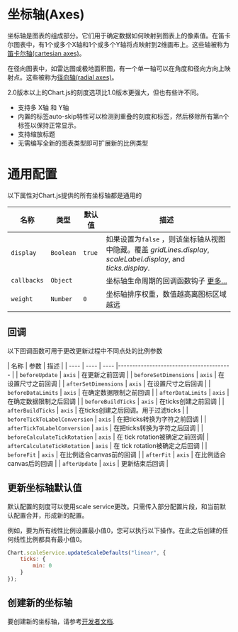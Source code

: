 # 坐标轴(Axes)

坐标轴是图表的组成部分。它们用于确定数据如何映射到图表上的像素值。在笛卡尔图表中，有1个或多个X轴和1个或多个Y轴将点映射到2维画布上。这些轴被称为[笛卡尔轴(cartesian axes)](./cartesian/README.md#cartesian-axes)。

在径向图表中，如雷达图或极地面积图，有一个单一轴可以在角度和径向方向上映射点。这些被称为[径向轴(radial axes)](./radial/README.md#radial-axes)。

2.0版本以上的Chart.js的刻度选项比1.0版本更强大，但也有些许不同。

* 支持多 X轴 和 Y轴
* 内置的标签auto-skip特性可以检测到重叠的刻度和标签，然后移除所有第n个标签以保持正常显示。
* 支持缩放标题
* 无需编写全新的图表类型即可扩展新的比例类型

# 通用配置

以下属性对Chart.js提供的所有坐标轴都是通用的

| 名称        | 类型      | 默认值 | 描述                                                                                                             |
| ----------- | --------- | ------ | ---------------------------------------------------------------------------------------------------------------- |
| `display`   | `Boolean` | `true` | 如果设置为`false` ，则该坐标轴从视图中隐藏。覆盖 _gridLines.display_, _scaleLabel.display_, and _ticks.display_. |
| `callbacks` | `Object`  |        | 坐标轴生命周期的回调函数钩子 [更多...](#callbacks)                                                               |
| `weight`    | `Number`  | `0`    | 坐标轴排序权重，数值越高离图标区域越远                                                                           |

## 回调

以下回调函数可用于更改更新过程中不同点处的比例参数

| 名称 | 参数 | 描述 |
| ---- | ---- | ---- |---------------------------------------- |
| `beforeUpdate`                | `axis`    | 在更新之前回调                       |
| `beforeSetDimensions`         | `axis`    | 在设置尺寸之前回调                          |
| `afterSetDimensions`          | `axis`    | 在设置尺寸之后回调                            |
| `beforeDataLimits`            | `axis`    | 在确定数据限制之前回调                   |
| `afterDataLimits`             | `axis`    | 在确定数据限制之后回调                   |
| `beforeBuildTicks`            | `axis`    | 在ticks创建之前回调                           |
| `afterBuildTicks`             | `axis`    | 在ticks创建之后回调。用于过滤ticks |
| `beforeTickToLabelConversion` | `axis`    | 在把ticks转换为字符之前回调        |
| `afterTickToLabelConversion`  | `axis`    | 在把ticks转换为字符之后回调             |
| `beforeCalculateTickRotation` | `axis`    | 在 tick rotation被确定之前回调|
| `afterCalculateTickRotation`  | `axis`    | 在 tick rotation被确定之后回调 |
| `beforeFit`                   | `axis`    | 在比例适合canvas前的回调                 |
| `afterFit`                    | `axis`    | 在比例适合canvas后的回调                  |
| `afterUpdate`                 | `axis`    | 更新结束后回调                    |

## 更新坐标轴默认值

默认配置的刻度可以使用scale service更改。只需传入部分配置片段，和当前默认配置合并，形成新的配置。

例如，要为所有线性比例设置最小值0，您可以执行以下操作。在此之后创建的任何线性比例都具有最小值0。

```javascript
Chart.scaleService.updateScaleDefaults("linear", {
	ticks: {
		min: 0
	}
});
```

## 创建新的坐标轴

要创建新的坐标轴，请参考[开发者文档](../developers/axes.md).
